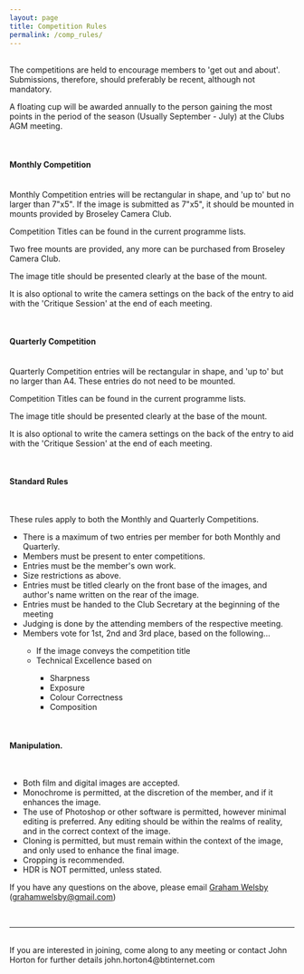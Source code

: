 ```yaml
---
layout: page
title: Competition Rules
permalink: /comp_rules/
---
```


<!-- <img class="col one right" src="/assets/img/prof_pic.jpg"> -->

<br/>
The competitions are held to encourage members to 'get out and about'. Submissions, therefore, should preferably be recent, although not mandatory.

A floating cup will be awarded annually to the person gaining the most points in the period of the season (Usually September - July) at the Clubs AGM meeting.

<br>

#### Monthly Competition

<br>
Monthly Competition entries will be rectangular in shape, and 'up to' but no larger than 7&quot;x5&quot;. If the image is submitted as 7&quot;x5&quot;, it should be mounted in mounts provided by Broseley Camera Club. 

Competition Titles can be found in the current programme lists.

Two free mounts are provided, any more can be purchased from Broseley Camera Club.

The image title should be presented clearly at the base of the mount.

It is also optional to write the camera settings on the back of the entry to aid with the 'Critique Session' at the end of each meeting.

<br>

#### Quarterly Competition

<br>
Quarterly Competition entries will be rectangular in shape, and 'up to' but no larger than A4. These entries do not need to be mounted.

Competition Titles can be found in the current programme lists.

The image title should be presented clearly at the base of the mount.

It is also optional to write the camera settings on the back of the entry to aid with the 'Critique Session' at the end of each meeting.

<br>

#### Standard Rules

<br>

These rules apply to both the Monthly and Quarterly Competitions.

<ul>
	<li>There is a maximum of two entries per member for both Monthly and Quarterly.</li>
	<li>Members must be present to enter competitions.</li>
	<li>Entries must be the member's own work.</li>
	<li>Size restrictions as above.</li>
	<li>Entries must be titled clearly on the front base of the images, and author's name written on the rear of the image.</li>
	<li>Entries must be handed to the Club Secretary at the beginning of the meeting</li>
	<li>Judging is done by the attending members of the respective meeting.</li>
	<li>Members vote for 1st, 2nd and 3rd place, based on the following...</li>
		<ul>
			<li>If the image conveys the competition title</li>
			<li>Technical Excellence based on</li>
				<ul>
					<li>Sharpness</li>
					<li>Exposure</li>
					<li>Colour Correctness</li>
					<li>Composition</li>
				</ul>
		</ul>
</ul>
<br>

#### Manipulation.
<br>

<ul>
	<li>Both film and digital images are accepted.</li>
	<li>Monochrome is permitted, at the discretion of the member, and if it enhances the image.</li>
	<li>The use of Photoshop or other software is permitted, however minimal editing is preferred. Any editing should be within the realms of reality, and in the correct context of the image.</li>
	<li>Cloning is permitted, but must remain within the context of the image, and only used to enhance the final image.</li>
	<li>Cropping is recommended.</li>
	<li>HDR is NOT permitted, unless stated.</li>
</ul>
 

  
If you have any questions on the above, please email <a href="mailto:grahamwelsby@gmail.com">Graham Welsby</a> (grahamwelsby@gmail.com)


<br/>
<hr/>
<br/>
<span class="contacticon center">
	<a href="mailto:BroseleyPhotography@gmail.com"><i class="fa fa-envelope-square"></i></a>
<!--<a href="https://github.com" target="_blank"><i class="fa fa-github-square"></i></a>
	<a href="https://www.linkedin.com" target="_blank"><i class="fa fa-linkedin-square"></i></a>
	<a href="http://tumblr.com" target="_blank"><i class="fa fa-tumblr-square"></i></a> -->
	<a href="https://twitter.com/BroseleyPhoto" target="_blank"><i class="fa fa-twitter-square"></i></a>
</span>

<div class="col three caption">
	If you are interested in joining, come along to any meeting or contact John Horton for further details john.horton4@btinternet.com
</div>

